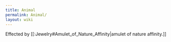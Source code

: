 ```yaml
---
title: Animal
permalink: Animal/
layout: wiki
---
```




Effected by [[:Jewelry#Amulet_of_Nature_Affinity|amulet of nature affinity.]]